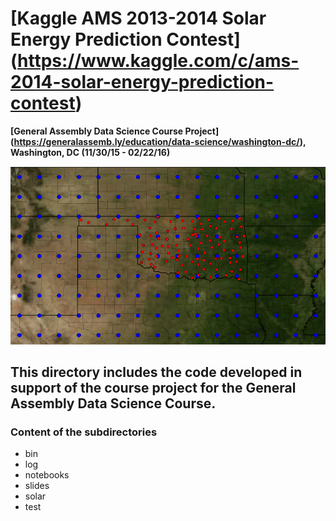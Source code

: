 # [Kaggle AMS 2013-2014 Solar Energy Prediction Contest] (https://www.kaggle.com/c/ams-2014-solar-energy-prediction-contest) #
**[General Assembly Data Science Course Project] (https://generalassemb.ly/education/data-science/washington-dc/), Washington, DC (11/30/15 - 02/22/16)**

<img src="images/gefs_mesonet_stations.png" width="1024">

## This directory includes the code developed in support of the course project for the General Assembly Data Science Course.

### Content of the subdirectories

* bin
* log
* notebooks
* slides
* solar
* test 
